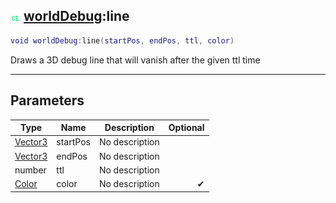 ## ![client](../../.gitbook/assets/client.png) [worldDebug](https://iaswiki.rawr.dev/readme/worlddebug):line

```lua
void worldDebug:line(startPos, endPos, ttl, color)
```

Draws a 3D debug line that will vanish after the given ttl time

------
## Parameters

| Type   | Name | Description | Optional |
| ------ | ---- | ----------- | -------: |
| [Vector3](https://iaswiki.rawr.dev/readme/vector3) | startPos | No description |  |
| [Vector3](https://iaswiki.rawr.dev/readme/vector3) | endPos | No description |  |
| number | ttl | No description |  |
| [Color](https://iaswiki.rawr.dev/readme/color) | color | No description | ✔ |

